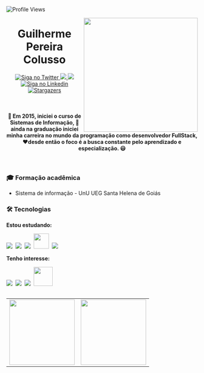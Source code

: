 ![Profile Views](http://estruyf-github.azurewebsites.net/api/VisitorHit?user=Gelzieny&repo=Gelzieny&countColorcountColor)

<img align="right" src="https://github.com/Gelzieny/gelzieny/blob/main/imagens/user.png?raw=true" width="300"/>

<h1 align="center">Guilherme Pereira Colusso</h1>

<p align="center">
  <a href="https://twitter.com/GelzienyRM/">
    <img alt="Siga no Twitter" src="https://img.shields.io/badge/-Twitter-1ca0f1?style=flat-square&labelColor=1ca0f1&logo=twitter&logoColor=white&link=https://twitter.com/GelzienyRM/">
  </a>

  <a href="https://www.facebook.com/gelzieny/" alt="Facebook">
    <img src="https://img.shields.io/badge/-Facebook-4169E1?style=flat-square&labelColor=4169E1&logo=facebook&logoColor=white&link=https://www.facebook.com/gelzieny/"/>
  </a>
  
   <a href="https://www.instagram.com/gelzieny/" alt="Instagram">
    <img src="https://img.shields.io/badge/-Instagram-DF0174?style=flat-square&labelColor=DF0174&logo=instagram&logoColor=white&link=https://www.instagram.com/gelzieny/"/>   </a>
 
 <a href="https://www.linkedin.com/in/gelzieny-r-martins-180551106/">
    <img alt="Siga no Linkedin" src="https://img.shields.io/badge/-LinkedIn-blue?style=flat-square&logo=Linkedin&logoColor=white&link=https://www.linkedin.com/in/gelzieny-r-martins-180551106/">
  </a>
  
  <a href="https://app.rocketseat.com.br/me/gelzieny-1566679543/">
    <img alt="Stargazers" src="https://img.shields.io/badge/Blog-Rocketseat-%237159c1?style=flat&logo=ghost">
  </a>  
</p>
<br>

<h4 align="center"> 
	🚧 Em 2015, iniciei o curso de Sistemas de Informação,  🚀 ainda na graduação iniciei minha carreira no mundo da programação como desenvolvedor FullStack, ❤️desde então o foco é a busca constante pelo aprendizado e especialização. 😃
	
</h4>
<br>

### :mortar_board: Formação acadêmica
  - Sistema de informação - UnU UEG Santa Helena de Goiás

### 🛠 Tecnologias

**Estou estudando:**

<p align="left">
  <!-- HTML Icon -->
  <img src="https://github.com/Gelzieny/gelzieny/blob/main/imagens/html.png?raw=true">&nbsp;
  <!-- CSS Icon -->
  <img src="https://github.com/Gelzieny/gelzieny/blob/main/imagens/css.png?raw=true">&nbsp;
  <!-- JS Icon -->
  <img src="https://github.com/Gelzieny/gelzieny/blob/main/imagens/js.png?raw=true">&nbsp;
  <!-- React Icon -->
  <img height='40' src="https://github.com/Gelzieny/gelzieny/blob/main/imagens/python.png?raw=true">&nbsp;
  <!-- Git Icon -->
  <img src="https://github.com/Gelzieny/gelzieny/blob/main/imagens/git.png?raw=true">&nbsp;
  
</p>


**Tenho interesse:**

<p align="left">
  <!-- Next.JS Icon -->
  <img src="https://github.com/Gelzieny/gelzieny/blob/main/imagens/nextJS.png?raw=true">&nbsp;
  <!-- Node Icon -->
  <img src="https://github.com/Gelzieny/gelzieny/blob/main/imagens/nodejs.png?raw=true">&nbsp;
  <!-- TS Icon -->
  <img src="https://github.com/Gelzieny/gelzieny/blob/main/imagens/ts.png?raw=true">&nbsp;
  <!-- Django Icon -->
  <img height='50' src="https://github.com/Gelzieny/gelzieny/blob/main/imagens/django.png?raw=true">&nbsp;
  
</p>

<table align='left'>
  <row>
    <td>
     <!-- Card -->
      <img height='172' src='https://github-readme-stats.vercel.app/api/top-langs/?username=gelzieny&layout=compact&theme=dark'>
    </td>
    <td>
      <img height='172' src='https://github-readme-stats.vercel.app/api?username=gelzieny&show_icons=true&theme=dark'>
    </td>
  </row>
</table>
